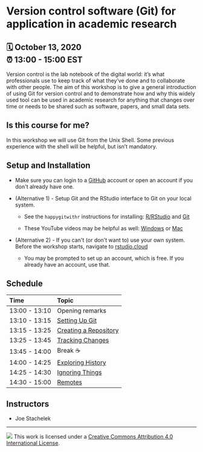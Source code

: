 # Version control software (Git) for application in academic research

:spiral_calendar: October 13, 2020  
:alarm_clock:     13:00 - 15:00 EST  
-----

Version control is the lab notebook of the digital world: it’s what professionals use to keep track of what they’ve done and to collaborate with other people. The aim of this workshop is to give a general introduction of using Git for version control and to demonstrate how and why this widely used tool can be used in academic research for anything that changes over time or needs to be shared such as software, papers, and small data sets.

## Is this course for me?

In this workshop we will use Git from the Unix Shell. Some previous experience with the shell will be helpful, but isn’t mandatory.

## Setup and Installation

 * Make sure you can login to a [GitHub](https://github.com/) account or open an account if you don't already have one. 

 * (Alternative 1) - Setup Git and the RStudio interface to Git on your local system.

    * See the `happygitwithr` instructions for installing: [R/RStudio](https://happygitwithr.com/install-r-rstudio.html) and [Git](https://happygitwithr.com/install-git.html)
    
    * These YouTube videos may be helpful as well: [Windows](https://youtu.be/339AEqk9c-8) or [Mac](https://youtu.be/9LQhwETCdwY)

 * (Alternative 2) - If you can't (or don't want to) use your own system. Before the workshop starts, navigate to [rstudio.cloud](https://rstudio.cloud/) 
    - You may be prompted to set up an account, which is free. If you already have an account, use that.
    
## Schedule

| Time          | Topic            | 
| :------------ | :-------------------------- |
| 13:00 - 13:10 | Opening remarks             |
| 13:10 - 13:15 | [Setting Up Git](https://swcarpentry.github.io/git-novice/02-setup/index.html)         |
| 13:15 - 13:25 | [Creating a Repository](https://swcarpentry.github.io/git-novice/03-create/index.html) |
| 13:25 - 13:45 | [Tracking Changes](https://swcarpentry.github.io/git-novice/04-changes/index.html)     |
| 13:45 - 14:00 | Break :coffee:                       |
| 14:00 - 14:25 | [Exploring History](https://swcarpentry.github.io/git-novice/05-history/index.html)    |
| 14:25 - 14:30 | [Ignoring Things](https://swcarpentry.github.io/git-novice/06-ignore/index.html)       |
| 14:30 - 15:00 | [Remotes](https://swcarpentry.github.io/git-novice/07-github/index.html)               |

## Instructors

* Joe Stachelek

-----

![](https://i.creativecommons.org/l/by/4.0/88x31.png) This work is
licensed under a [Creative Commons Attribution 4.0 International
License](https://creativecommons.org/licenses/by/4.0/).
